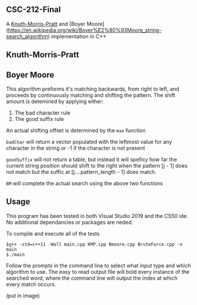 ## CSC-212-Final

A [Knuth-Morris-Pratt](https://en.wikipedia.org/wiki/Knuth%E2%80%93Morris%E2%80%93Pratt_algorithm) and [Boyer Moore] (https://en.wikipedia.org/wiki/Boyer%E2%80%93Moore_string-search_algorithm) implementation in C++

## Knuth-Morris-Pratt
  
## Boyer Moore

  This algorithm preforms it's matching backwards, from right to left, and proceeds by continuously matching and shifting the pattern. The shift amount is detemined by applying either:

  1. The bad character rule
  2. The good suffix rule
  
  An actual shifting offset is determined by the `max` function

  `badChar` will return a vector populated with the leftmost value for any character in the string or -1 if the character is not present
  
  `goodSuffix` will not return a table, but instead it will speficy how far the current string position should shift to the right when the pattern [j - 1] does not match but the suffic at [j....pattern_length - 1] does match.
  
  `BM` will complete the actual search using the above two functions

  
## Usage

  This program has been tested in both Visual Studio 2019 and the CS50 ide. No additional dependancies or packages are neded.

  To compile and execute all of the tests

    $g++ -std=c++11 -Wall main.cpp KMP.cpp Bmoore.cpp BruteForce.cpp -o main
    $./main
    
  Follow the prompts in the command line to select what input type and which algorithm to use. The easy to read output file will bold every instance of the searched word, where the command line will output the index at which every match occurs.

(put in image)
 
